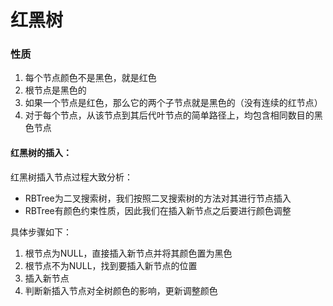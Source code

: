 # 红黑树

### 性质

1. 每个节点颜色不是黑色，就是红色
2. 根节点是黑色的
3. 如果一个节点是红色，那么它的两个子节点就是黑色的（没有连续的红节点）
4. 对于每个节点，从该节点到其后代叶节点的简单路径上，均包含相同数目的黑色节点

#### **红黑树的插入：**

红黑树插入节点过程大致分析：

- RBTree为二叉搜索树，我们按照二叉搜索树的方法对其进行节点插入
- RBTree有颜色约束性质，因此我们在插入新节点之后要进行颜色调整

具体步骤如下：

1. 根节点为NULL，直接插入新节点并将其颜色置为黑色
2. 根节点不为NULL，找到要插入新节点的位置
3. 插入新节点
4. 判断新插入节点对全树颜色的影响，更新调整颜色